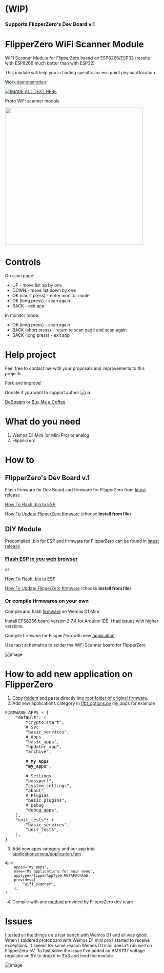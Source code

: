 # (WIP)

### Supports FlipperZero's Dev Board v.1

# FlipperZero WiFi Scanner Module
 WiFi Scanner Module for FlipperZero based on ESP8266/ESP32 (results with ESP8266 much better than with ESP32)
 
 This module will help you in finding specific access point physical location.  
 
 [Work demonstration](https://www.youtube.com/watch?v=ugo5sCHWutE)
 
 [![IMAGE ALT TEXT HERE](https://img.youtube.com/vi/ugo5sCHWutE/0.jpg)](https://www.youtube.com/watch?v=ugo5sCHWutE)
 
 Proto WiFi scanner module
 
 <img src="https://github.com/SequoiaSan/FlipperZero-WiFi-Scanner_Module-ESP8266/blob/main/rep_images/flipper_module_proto_1.jpg?raw=true" data-canonical-src="https://github.com/SequoiaSan/FlipperZero-WiFi-Scanner_Module-ESP8266/blob/main/rep_images/flipper_module_proto_1.jpg?raw=true" width="450" />
 
 # Controls
 On scan page: 
  * UP - move list up by one
  * DOWN - move list down by one
  * OK (short press) - enter monitor mode
  * OK (long press) - scan again
  * BACK - exit app
  
 In monitor mode:
  * OK (long press) - scan again
  * BACK (short press) - return to scan page and scan again
  * BACK (long press) - exit app
 
 # Help project
 Feel free to contact me with your proposals and improvements to this projects.
 
 Fork and improve!
 
 Donate if you want to support author ![ua](https://icons.iconarchive.com/icons/wikipedia/flags/16/UA-Ukraine-Flag-icon.png)
 
 [DeStream](https://destream.net/live/SequoiaSan/donate) or [Buy Me a Coffee](https://www.buymeacoffee.com/sequoiasan)
 
 # What do you need

 1. Wemos D1 Mini (or Mini Pro) or analog
 2. FlipperZero

# How to

## FlipperZero's Dev Board v.1
Flash firmware for Dev Board and firmware for FlipperZero from [latest release](https://github.com/SequoiaSan/FlipperZero-WiFi-Scanner_Module/releases) 

[How To Flash .bin to ESP](https://github.com/SequoiaSan/Guide-How-To-Upload-bin-to-ESP8266-ESP32)

[How To Update FlipperZero firmware](https://www.youtube.com/watch?v=PUn7XJrslQ4) (choose **Install from file**)


## DIY Module
Precompiled .bin for ESP and firmware for FlipperZero can be found in [latest release](https://github.com/SequoiaSan/FlipperZero-WiFi-Scanner_Module/releases)

### [Flash ESP in you web browser](https://sequoiasan.github.io/FlipperZero-WiFi-Scanner_Module/)

or

[How To Flash .bin to ESP](https://github.com/SequoiaSan/Guide-How-To-Upload-bin-to-ESP8266-ESP32)


[How To Update FlipperZero firmware](https://www.youtube.com/watch?v=PUn7XJrslQ4) (choose **Install from file**)


### Or compile firmwares on your own

Compile and flash [firmware](https://github.com/SequoiaSan/FlipperZero-WiFi-Scanner_Module-ESP8266/tree/main/FlipperZero-WiFi-Scanner_Module) on Wemos D1 Mini

Install EPS8266 board version 2.7.4 for Arduino IDE. I had issues with higher versions.

Compile firmware for FlipperZero with new [application](https://github.com/SequoiaSan/FlipperZero-WiFi-Scanner_Module-ESP8266/tree/main/applications/wifi_scanner)

Use next schematics to solder the WiFi Scanner board for FlipperZero

![image](https://github.com/SequoiaSan/FlipperZero-WiFi-Scanner_Module-ESP8266/blob/main/rep_images/Schematics_1.jpg?raw=true)

# How to add new application on FlipperZero

1. Copy [folders](https://github.com/SequoiaSan/FlipperZero-WiFi-Scanner_Module-ESP8266/tree/main/FlipperZero-WiFi-Scanner-App) and paste directly into [root folder of original firmware](https://github.com/flipperdevices/flipperzero-firmware).
2. Add new applications category in [/fbt_options.py](https://github.com/flipperdevices/flipperzero-firmware/blob/dev/fbt_options.py) my_apps for example
<pre>
FIRMWARE_APPS = {
    "default": (
        "crypto_start",
        # Svc
        "basic_services",
        # Apps
        "basic_apps",
        "updater_app",
        "archive",
        
        <b># My Apps</b>
        <b>"my_apps",</b>
        
        # Settings
        "passport",
        "system_settings",
        "about",
        # Plugins
        "basic_plugins",
        # Debug
        "debug_apps",
    ),
    "unit_tests": (
        "basic_services",
        "unit_tests",
    ),
}
</pre>
3. Add new apps category and our app into [applications/meta/application.fam](https://github.com/flipperdevices/flipperzero-firmware/blob/dev/applications/meta/application.fam)
```
App(
    appid="my_apps",
    name="My applications for main menu",
    apptype=FlipperAppType.METAPACKAGE,
    provides=[
        "wifi_scanner",
    ],
)
```
4. Compile with any [method](https://github.com/flipperdevices/flipperzero-firmware/blob/dev/ReadMe.md#compile-everything-1) provided by FlipperZero dev team

# Issues

I tested all the things on a test bench with Wemos D1 and all was good.
When I soldered protoboard with Wemos D1 mini pro I started to receive exceptions. It seems for some reason Wemos D1 mini doesn't run well on FlipperZero 5V.
To fast solve the issue I've added an AMS1117 voltage regulator on 5V to drop it to 3V3 and feed the module.

![image](https://github.com/SequoiaSan/FlipperZero-WiFi-Scanner_Module-ESP8266/blob/main/rep_images/Schematics_2.jpg?raw=true)

